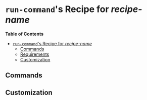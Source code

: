 # `run-command`'s Recipe for _recipe-name_
<!-- markdown-toc start - Don't edit this section. Run M-x markdown-toc-refresh-toc -->
**Table of Contents**

- [`run-command`'s Recipe for _recipe-name_](#run-commands-recipe-for-pandoc)
    - [Commands](#commands)
    - [Requirements](#requirements)
    - [Customization](#customization)

<!-- markdown-toc end -->


## Commands


## Customization


